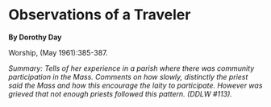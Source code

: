 Observations of a Traveler
==========================

**By Dorothy Day**

Worship, (May 1961):385-387.

*Summary: Tells of her experience in a parish where there was community
participation in the Mass. Comments on how slowly, distinctly the priest
said the Mass and how this encourage the laity to participate. However
was grieved that not enough priests followed this pattern. (DDLW
\#113).*


